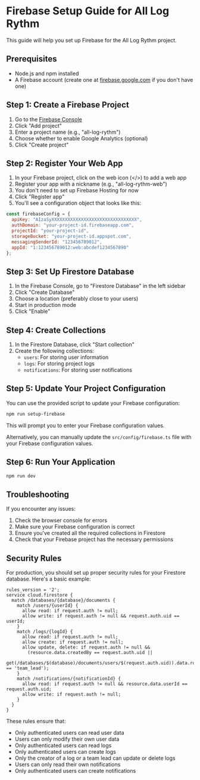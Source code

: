 # Firebase Setup Guide for All Log Rythm

This guide will help you set up Firebase for the All Log Rythm project.

## Prerequisites

- Node.js and npm installed
- A Firebase account (create one at [firebase.google.com](https://firebase.google.com) if you don't have one)

## Step 1: Create a Firebase Project

1. Go to the [Firebase Console](https://console.firebase.google.com/)
2. Click "Add project"
3. Enter a project name (e.g., "all-log-rythm")
4. Choose whether to enable Google Analytics (optional)
5. Click "Create project"

## Step 2: Register Your Web App

1. In your Firebase project, click on the web icon (</>) to add a web app
2. Register your app with a nickname (e.g., "all-log-rythm-web")
3. You don't need to set up Firebase Hosting for now
4. Click "Register app"
5. You'll see a configuration object that looks like this:

```javascript
const firebaseConfig = {
  apiKey: "AIzaSyXXXXXXXXXXXXXXXXXXXXXXXXXXXXXXXX",
  authDomain: "your-project-id.firebaseapp.com",
  projectId: "your-project-id",
  storageBucket: "your-project-id.appspot.com",
  messagingSenderId: "123456789012",
  appId: "1:123456789012:web:abcdef1234567890"
};
```

## Step 3: Set Up Firestore Database

1. In the Firebase Console, go to "Firestore Database" in the left sidebar
2. Click "Create Database"
3. Choose a location (preferably close to your users)
4. Start in production mode
5. Click "Enable"

## Step 4: Create Collections

1. In the Firestore Database, click "Start collection"
2. Create the following collections:
   - `users`: For storing user information
   - `logs`: For storing project logs
   - `notifications`: For storing user notifications

## Step 5: Update Your Project Configuration

You can use the provided script to update your Firebase configuration:

```bash
npm run setup-firebase
```

This will prompt you to enter your Firebase configuration values.

Alternatively, you can manually update the `src/config/firebase.ts` file with your Firebase configuration values.

## Step 6: Run Your Application

```bash
npm run dev
```

## Troubleshooting

If you encounter any issues:

1. Check the browser console for errors
2. Make sure your Firebase configuration is correct
3. Ensure you've created all the required collections in Firestore
4. Check that your Firebase project has the necessary permissions

## Security Rules

For production, you should set up proper security rules for your Firestore database. Here's a basic example:

```
rules_version = '2';
service cloud.firestore {
  match /databases/{database}/documents {
    match /users/{userId} {
      allow read: if request.auth != null;
      allow write: if request.auth != null && request.auth.uid == userId;
    }
    match /logs/{logId} {
      allow read: if request.auth != null;
      allow create: if request.auth != null;
      allow update, delete: if request.auth != null && 
        (resource.data.createdBy == request.auth.uid || 
         get(/databases/$(database)/documents/users/$(request.auth.uid)).data.role == 'team_lead');
    }
    match /notifications/{notificationId} {
      allow read: if request.auth != null && resource.data.userId == request.auth.uid;
      allow write: if request.auth != null;
    }
  }
}
```

These rules ensure that:
- Only authenticated users can read user data
- Users can only modify their own user data
- Only authenticated users can read logs
- Only authenticated users can create logs
- Only the creator of a log or a team lead can update or delete logs
- Users can only read their own notifications
- Only authenticated users can create notifications 